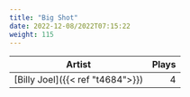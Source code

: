```yaml
---
title: "Big Shot"
date: 2022-12-08/2022T07:15:22
weight: 115
---
```




 Artist | Plays 
----- | -----:
[Billy Joel]({{< ref "t4684">}}) | 4
